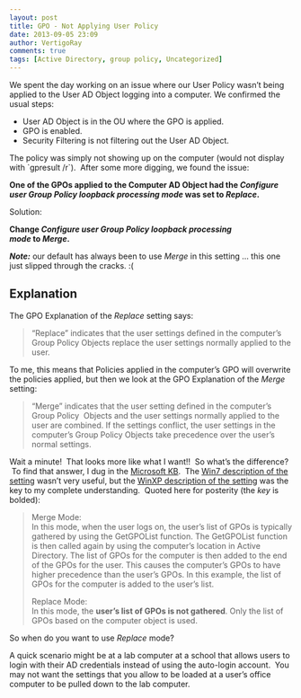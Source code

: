 ```yaml
---
layout: post
title: GPO - Not Applying User Policy
date: 2013-09-05 23:09
author: VertigoRay
comments: true
tags: [Active Directory, group policy, Uncategorized]
---
```

<p>We spent the day working on an issue where our User Policy wasn&rsquo;t being applied to the User AD Object logging into a computer. <span>We confirmed the usual steps:</span></p>
<ul><li>User AD Object is in the OU where the GPO is applied.</li>
<li>GPO is enabled.</li>
<li>Security Filtering is not filtering out the User AD Object.</li>
</ul><p>The policy was simply not showing up on the computer (would not display with `gpresult /r`).  After some more digging, we found the issue:<!-- more --></p>
<p><strong><span>One of the GPOs applied to the Computer AD Object had the </span><span class="explainlink"><em>Configure user Group Policy loopback processing mode</em> was set to <em>Replace</em>.</span></strong></p>
<p><span class="explainlink">Solution:</span></p>
<p><strong><span class="explainlink">Change </span><span class="explainlink"><em>Configure user Group Policy loopback processing mode</em> to <em>Merge</em>.</span></strong></p>
<p><em><strong>Note:</strong></em> our default has always been to use <em>Merge</em> in this setting &hellip; this one just slipped through the cracks. :(</p>
<h2>Explanation</h2>
<p><span class="explainlink">The GPO Explanation of the <em>Replace</em> setting says:</span></p>
<blockquote>
<p><span class="explainlink">&ldquo;Replace&rdquo; indicates that the user settings defined in the computer&rsquo;s Group Policy Objects replace the user settings normally applied to the user.</span></p>
</blockquote>
<p><span class="explainlink">To me, this means that Policies applied in the computer&rsquo;s GPO will overwrite the policies applied, but then we look at the GPO Explanation of the <em>Merge</em> setting:</span></p>
<blockquote>
<p><span class="explainlink">&ldquo;Merge&rdquo; indicates that the user setting defined in the computer&rsquo;s Group Policy  Objects and the user settings normally applied to the user are combined. If the settings conflict, the user settings in the computer&rsquo;s Group Policy Objects take precedence over the user&rsquo;s normal settings.</span></p>
</blockquote>
<p><span class="explainlink">Wait a minute!  That looks more like what I want!!  So what&rsquo;s the difference?  To find that answer, I dug in the <a href="http://support.microsoft.com/" target="_blank">Microsoft KB</a>.  The <a href="http://support.microsoft.com/kb/953768/en-us" title="User Group Policy loopback processing mode changes in Windows Vista, Windows Server 2008, Windows 7, and Windows Server 2008 R2" target="_blank">Win7 description of the setting</a> wasn&rsquo;t very useful, but the <a href="http://support.microsoft.com/kb/231287" title="Loopback processing of Group Policy" target="_blank">WinXP description of the setting</a> was the key to my complete understanding.  Quoted here for posterity (the <em>key</em> is bolded):</span></p>
<blockquote>
<p>Merge Mode:<br /><span>In this mode, when the user logs on, the user&rsquo;s list of GPOs is typically gathered by using the GetGPOList function. The GetGPOList function is then called again by using the computer&rsquo;s location in Active Directory. The list of GPOs for the computer is then added to the end of the GPOs for the user. This causes the computer&rsquo;s GPOs to have higher precedence than the user&rsquo;s GPOs. In this example, the list of GPOs for the computer is added to the user&rsquo;s list.</span></p>
<p>Replace Mode:<br /><span>In this mode, the <strong>user&rsquo;s list of GPOs is not gathered</strong>. Only the list of GPOs based on the computer object is used.</span></p>
</blockquote>
<p>So when do you want to use <em>Replace</em> mode?</p>
<p>A quick scenario might be at a lab computer at a school that allows users to login with their AD credentials instead of using the auto-login account.  You may not want the settings that you allow to be loaded at a user&rsquo;s office computer to be pulled down to the lab computer.</p>
